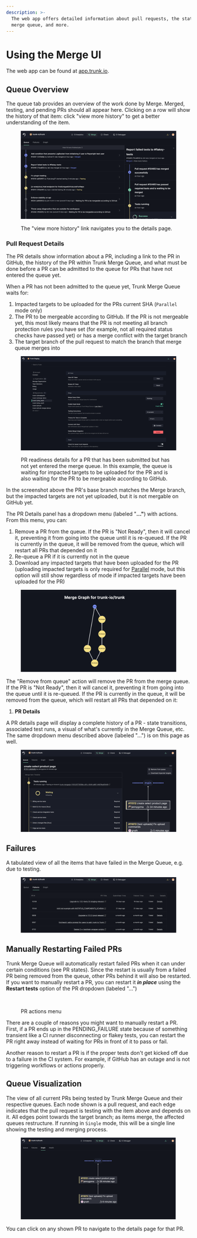 ```yaml
---
description: >-
  The web app offers detailed information about pull requests, the state of the
  merge queue, and more.
---
```


# Using the Merge UI

The web app can be found at [app.trunk.io](https://app.trunk.io/login?intent=merge%20queue).

## Queue Overview

The queue tab provides an overview of the work done by Merge. Merged, testing, and pending PRs should all appear here. Clicking on a row will show the history of that item: click "view more history" to get a better understanding of the item.

<figure><img src="../../.gitbook/assets/image (13).png" alt=""><figcaption><p>The "view more history" link navigates you to the details page.</p></figcaption></figure>

### Pull Request Details

The PR details show information about a PR, including a link to the PR in GitHub, the history of the PR within Trunk Merge Queue, and what must be done before a PR can be admitted to the queue for PRs that have not entered the queue yet.

When a PR has not been admitted to the queue yet, Trunk Merge Queue waits for:

1. Impacted targets to be uploaded for the PRs current SHA (`Parallel` mode only)
2. The PR to be mergeable according to GitHub. If the PR is not mergeable yet, this most likely means that the PR is not meeting all branch protection rules you have set (for example, not all required status checks have passed yet) or has a merge conflict with the target branch
3. The target branch of the pull request to match the branch that merge queue merges into

<figure><img src="../../.gitbook/assets/image (2) (2).png" alt="" width="510"><figcaption><p>PR readiness details for a PR that has been submitted but has not yet entered the merge queue. In this example, the queue is waiting for impacted targets to be uploaded for the PR and is also waiting for the PR to be mergeable according to GitHub.</p></figcaption></figure>

In the screenshot above the PR's base branch matches the Merge branch, but the impacted targets are not yet uploaded, but it is not mergable on GitHub yet.

The PR Details panel has a dropdown menu (labeled "**..."**) with actions. From this menu, you can:

1. Remove a PR from the queue. If the PR is "Not Ready", then it will cancel it, preventing it from going into the queue until it is re-queued. If the PR is currently in the queue, it will be removed from the queue, which will restart all PRs that depended on it
2. Re-queue a PR if it is currently not in the queue
3. Download any impacted targets that have been uploaded for the PR (uploading impacted targets is only required for [Parallel](../concepts/parallel-queues/) mode, but this option will still show regardless of mode if impacted targets have been uploaded for the PR)

<figure><img src="../../.gitbook/assets/image (3) (1).png" alt=""><figcaption></figcaption></figure>

The "Remove from queue" action will remove the PR from the merge queue. If the PR is "Not Ready", then it will cancel it, preventing it from going into the queue until it is re-queued. If the PR is currently in the queue, it will be removed from the queue, which will restart all PRs that depended on it:

1. **PR Details**

A PR details page will display a complete history of a PR - state transitions, associated test runs, a visual of what's currently in the Merge Queue, etc. The same dropdown menu described above (labeled "...") is on this page as well.

<figure><img src="../../.gitbook/assets/image (4).png" alt=""><figcaption></figcaption></figure>

## Failures

A tabulated view of all the items that have failed in the Merge Queue, e.g. due to testing.

<figure><img src="../../.gitbook/assets/image (15).png" alt=""><figcaption></figcaption></figure>

## Manually Restarting Failed PRs

Trunk Merge Queue will automatically restart failed PRs when it can under certain conditions (see PR states). Since the restart is usually from a failed PR being removed from the queue, other PRs behind it will also be restarted. If you want to manually restart a PR, you can restart it _**in place**_ using the **Restart tests** option of the PR dropdown (labeled "...")

<figure><img src="../../.gitbook/assets/pr-restart-menu.png" alt=""><figcaption><p>PR actions menu</p></figcaption></figure>

There are a couple of reasons you might want to manually restart a PR. First, if a PR ends up in the PENDING\_FAILURE state because of something transient like a CI runner disconnecting or flakey tests, you can restart the PR right away instead of waiting for PRs in front of it to pass or fail.

Another reason to restart a PR is if the proper tests don't get kicked off due to a failure in the CI system. For example, if GitHub has an outage and is not triggering workflows or actions properly.

## Queue Visualization

The view of all current PRs being tested by Trunk Merge Queue and their respective queues. Each node shown is a pull request, and each edge indicates that the pull request is testing with the item above and depends on it. All edges point towards the target branch; as items merge, the affected queues restructure. If running in `Single` mode, this will be a single line showing the testing and merging process.

<figure><img src="../../.gitbook/assets/image (5).png" alt=""><figcaption></figcaption></figure>

You can click on any shown PR to navigate to the details page for that PR.
